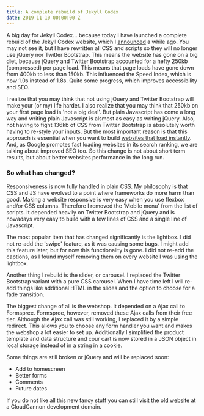 ```yaml
---
title: A complete rebuild of Jekyll Codex
date: 2019-11-10 00:00:00 Z
---
```


A big day for Jekyll Codex... because today I have launched a complete rebuild of the Jekyll Codex website, which I [announced](/blog/ditching-jquery-and-twitter-bootstrap/) a while ago. You may not see it, but I have rewritten all CSS and scripts so they will no longer use jQuery nor Twitter Bootstrap. This means the website has gone on a big diet, because jQuery and Twitter Bootstrap accounted for a hefty 250kb (compressed) per page load. This means that page loads have gone down from 400kb to less than 150kb. This influenced the Speed Index, which is now 1.0s instead of 1.8s. Quite some progress, which improves accessibility and SEO.

I realize that you may think that not using jQuery and Twitter Bootstrap will make your (or my) life harder. I also realize that you may think that 250kb on your first page load is 'not a big deal'. But plain Javascript has come a long way and writing plain Javascript is alsmost as easy as writing jQuery. Also, not having to fight 136kb of CSS from Twitter Bootstrap is absolutely worth having to re-style your inputs. But the most important reason is that this approach is essential when you want to build [websites that load instantly](https://www.usecue.com/blog/websites-that-load-instantly/). And, as Google promotes fast loading websites in its search ranking, we are talking about improved SEO too. So this change is not about short term results, but about better websites performance in the long run.


### So what has changed? 

Responsiveness is now fully handled in plain CSS. My philosophy is that CSS and JS have evolved to a point where frameworks do more harm than good. Making a website responsive is very easy when you use flexbox and/or CSS columns. Therefore I removed the 'Mobile menu' from the list of scripts. It depended heavily on Twitter Bootstrap and jQuery and is nowadays very easy to build with a few lines of CSS and a single line of Javascript.

The most popular item that has changed significantly is the lightbox. I did not re-add the 'swipe' feature, as it was causing some bugs. I might add this feature later, but for now this functionality is gone. I did not re-add the captions, as I found myself removing them on every website I was using the lightbox. 

Another thing I rebuild is the slider, or carousel. I replaced the Twitter Bootstrap variant with a pure CSS carousel. When I have time left I will re-add things like additional HTML in the slides and the option to choose for a fade transition. 

The biggest change of all is the webshop. It depended on a Ajax call to Formspree. Formspree, however, removed these Ajax calls from their free tier. Although the Ajax call was still working, I replaced it by a simple redirect. This allows you to choose any form handler you want and makes the webshop a lot easier to set up. Additionally I simplified the product template and data structure and cour cart is now stored in a JSON object in local storage instead of in a string in a cookie.

Some things are still broken or jQuery and will be replaced soon:

- Add to homescreen
- Better forms
- Comments
- Future dates

If you do not like all this new fancy stuff you can still visit the [old website](https://fresh-butterfly.cloudvent.net) at a CloudCannon development domain.